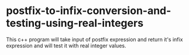 # postfix-to-infix-conversion-and-testing-using-real-integers
This c++ program will take input of postfix expression and return it's infix expression and will test it with real integer values.
